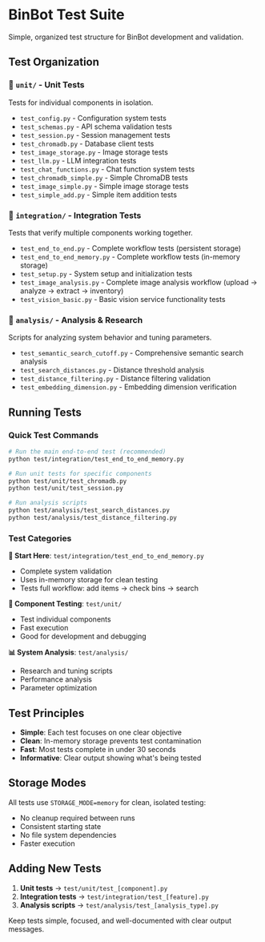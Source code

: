 # BinBot Test Suite

Simple, organized test structure for BinBot development and validation.

## Test Organization

### 📁 `unit/` - Unit Tests
Tests for individual components in isolation.

- `test_config.py` - Configuration system tests
- `test_schemas.py` - API schema validation tests  
- `test_session.py` - Session management tests
- `test_chromadb.py` - Database client tests
- `test_image_storage.py` - Image storage tests
- `test_llm.py` - LLM integration tests
- `test_chat_functions.py` - Chat function system tests
- `test_chromadb_simple.py` - Simple ChromaDB tests
- `test_image_simple.py` - Simple image storage tests
- `test_simple_add.py` - Simple item addition tests

### 📁 `integration/` - Integration Tests
Tests that verify multiple components working together.

- `test_end_to_end.py` - Complete workflow tests (persistent storage)
- `test_end_to_end_memory.py` - Complete workflow tests (in-memory storage)
- `test_setup.py` - System setup and initialization tests
- `test_image_analysis.py` - Complete image analysis workflow (upload → analyze → extract → inventory)
- `test_vision_basic.py` - Basic vision service functionality tests

### 📁 `analysis/` - Analysis & Research
Scripts for analyzing system behavior and tuning parameters.

- `test_semantic_search_cutoff.py` - Comprehensive semantic search analysis
- `test_search_distances.py` - Distance threshold analysis
- `test_distance_filtering.py` - Distance filtering validation
- `test_embedding_dimension.py` - Embedding dimension verification

## Running Tests

### Quick Test Commands

```bash
# Run the main end-to-end test (recommended)
python test/integration/test_end_to_end_memory.py

# Run unit tests for specific components
python test/unit/test_chromadb.py
python test/unit/test_session.py

# Run analysis scripts
python test/analysis/test_search_distances.py
python test/analysis/test_distance_filtering.py
```

### Test Categories

**🚀 Start Here**: `test/integration/test_end_to_end_memory.py`
- Complete system validation
- Uses in-memory storage for clean testing
- Tests full workflow: add items → check bins → search

**🔧 Component Testing**: `test/unit/`
- Test individual components
- Fast execution
- Good for development and debugging

**📊 System Analysis**: `test/analysis/`
- Research and tuning scripts
- Performance analysis
- Parameter optimization

## Test Principles

- **Simple**: Each test focuses on one clear objective
- **Clean**: In-memory storage prevents test contamination
- **Fast**: Most tests complete in under 30 seconds
- **Informative**: Clear output showing what's being tested

## Storage Modes

All tests use `STORAGE_MODE=memory` for clean, isolated testing:
- No cleanup required between runs
- Consistent starting state
- No file system dependencies
- Faster execution

## Adding New Tests

1. **Unit tests** → `test/unit/test_[component].py`
2. **Integration tests** → `test/integration/test_[feature].py`  
3. **Analysis scripts** → `test/analysis/test_[analysis_type].py`

Keep tests simple, focused, and well-documented with clear output messages.
